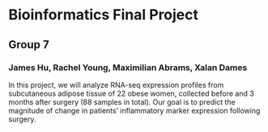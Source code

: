 # Bioinformatics Final Project
## Group 7
### James Hu, Rachel Young, Maximilian Abrams, Xalan Dames

In this project, we will analyze RNA-seq expression profiles from subcutaneous adipose tissue of 22 obese women, collected before and 3 months after surgery (88 samples in total). Our goal is to predict the magnitude of change in patients’ inflammatory marker expression following surgery.
